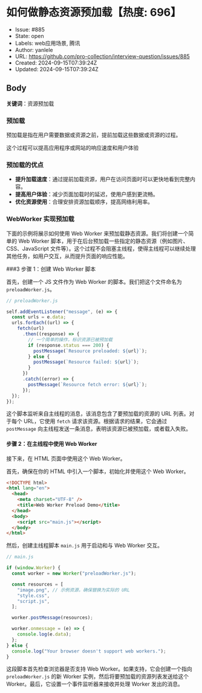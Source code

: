 # 如何做静态资源预加载【热度: 696】

- Issue: #885
- State: open
- Labels: web应用场景, 腾讯
- Author: yanlele
- URL: https://github.com/pro-collection/interview-question/issues/885
- Created: 2024-09-15T07:39:24Z
- Updated: 2024-09-15T07:39:24Z

## Body

**关键词**：资源预加载

### 预加载

预加载是指在用户需要数据或资源之前，提前加载这些数据或资源的过程。

这个过程可以提高应用程序或网站的响应速度和用户体验

### 预加载的优点

- **提升加载速度**：通过提前加载资源，用户在访问页面时可以更快地看到完整内容。
- **提高用户体验**：减少页面加载时的延迟，使用户感到更流畅。
- **优化资源使用**：合理安排资源加载顺序，提高网络利用率。

### WebWorker 实现预加载

下面的示例将展示如何使用 Web Worker 来预加载静态资源。我们将创建一个简单的 Web Worker 脚本，用于在后台预加载一些指定的静态资源（例如图片、CSS、JavaScript 文件等）。这个过程不会阻塞主线程，使得主线程可以继续处理其他任务，如用户交互，从而提升页面的响应性能。

###3 步骤 1：创建 Web Worker 脚本

首先，创建一个 JS 文件作为 Web Worker 的脚本。我们把这个文件命名为 `preloadWorker.js`。

```javascript
// preloadWorker.js

self.addEventListener("message", (e) => {
  const urls = e.data;
  urls.forEach((url) => {
    fetch(url)
      .then((response) => {
        // 一个简单的操作，标识资源已被预加载
        if (response.status === 200) {
          postMessage(`Resource preloaded: ${url}`);
        } else {
          postMessage(`Resource failed: ${url}`);
        }
      })
      .catch((error) => {
        postMessage(`Resource fetch error: ${url}`);
      });
  });
});
```

这个脚本监听来自主线程的消息，该消息包含了要预加载的资源的 URL 列表。对于每个 URL，它使用 `fetch` 请求该资源。根据请求的结果，它会通过 `postMessage` 向主线程发送一条消息，表明该资源已被预加载，或者载入失败。

#### 步骤 2：在主线程中使用 Web Worker

接下来，在 HTML 页面中使用这个 Web Worker。

首先，确保在你的 HTML 中引入一个脚本，初始化并使用这个 Web Worker。

```html
<!DOCTYPE html>
<html lang="en">
  <head>
    <meta charset="UTF-8" />
    <title>Web Worker Preload Demo</title>
  </head>
  <body>
    <script src="main.js"></script>
  </body>
</html>
```

然后，创建主线程脚本 `main.js` 用于启动和与 Web Worker 交互。

```javascript
// main.js

if (window.Worker) {
  const worker = new Worker("preloadWorker.js");

  const resources = [
    "image.png", // 示例资源，确保替换为实际的 URL
    "style.css",
    "script.js",
  ];

  worker.postMessage(resources);

  worker.onmessage = (e) => {
    console.log(e.data);
  };
} else {
  console.log("Your browser doesn't support web workers.");
}
```

这段脚本首先检查浏览器是否支持 Web Worker。如果支持，它会创建一个指向 `preloadWorker.js` 的新 Worker 实例，然后将要预加载的资源列表发送给这个 Worker。最后，它设置一个事件监听器来接收并处理 Worker 发出的消息。

